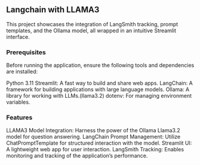 ## Langchain with LLAMA3
This project showcases the integration of LangSmith tracking, prompt templates, and the Ollama model, all wrapped in an intuitive Streamlit interface.

### Prerequisites
Before running the application, ensure the following tools and dependencies are installed:

Python 3.11
Streamlit: A fast way to build and share web apps.
LangChain: A framework for building applications with large language models.
Ollama: A library for working with LLMs.(llama3.2)
dotenv: For managing environment variables.

### Features
LLAMA3 Model Integration: Harness the power of the Ollama Llama3.2 model for question answering.
LangChain Prompt Management: Utilize ChatPromptTemplate for structured interaction with the model.
Streamlit UI: A lightweight web app for user interaction.
LangSmith Tracking: Enables monitoring and tracking of the application’s performance.
